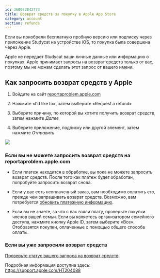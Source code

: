 ```yaml
---
id: 360052042773
title: Возврат средств за покупку в Apple App Store
category: account
section: refunds
---
```

Если вы приобрели бесплатную пробную версию или подписку через приложение Studycat на устройстве iOS, то покупка была совершена через Apple.

Apple не передает Studycat ваши личные данные или информацию о покупках. Apple принимает запросы на возврат средств только от вас, поэтому мы не можем сделать этот запрос от вашего имени.

## Как запросить возврат средств у Apple

1. Войдите на сайт [reportaproblem.apple.com](https://reportaproblem.apple.com/)

2. Нажмите «I'd like to», затем выберите «Request a refund»

3. Выберите причину, по которой вы хотите получить возврат средств, затем нажмите _Далее_

4. Выберите приложение, подписку или другой элемент, затем нажмите _Отправить_

​![](/attachments/token/EIRFxjZzzik6OVcPJeEE4MFaP/?name=ios14-iphone-12-pro-safari-report-a-problem.png)​

### Если вы не можете запросить возврат средств на reportaproblem.apple.com

- Если платеж находится в обработке, вы пока не можете запросить возврат средств. После того как платеж будет обработан, попробуйте запросить возврат снова.

- Если у вас есть неоплаченный заказ, вам необходимо оплатить его, прежде чем запрашивать возврат средств. Возможно, вам потребуется [обновить платежную информацию](https://support.apple.com/kb/HT201266).

- Если вы не знаете, за что с вас взяли плату, проверьте покупки членов вашей семьи. Если вы являетесь организатором семейного доступа, нажмите кнопку Apple ID, затем выберите «Все». Отобразятся покупки, оплаченные с помощью общего способа оплаты.

### Если вы уже запросили возврат средств

[Проверьте статус вашего запроса на возврат средств](https://support.apple.com/kb/HT210904).

Подробная информация доступна здесь: <https://support.apple.com/HT204088>